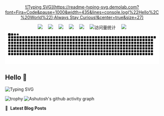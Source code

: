 <div align="center">
  <!-- dynamic typing effect 动态打字效果 -->
  
  [![Typing SVG](https://readme-typing-svg.demolab.com?font=Fira+Code&pause=1000&width=435&lines=console.log(%22Hello%2C%20World%22);Always Stay Curious!&center=true&size=27)](https://git.io/typing-svg)


  <!-- profile logo 个人资料徽标 -->
  <div>
    <a href="https://x.com/HZhangting"><img src="https://img.shields.io/badge/Twitter-推特-blue" /></a>&emsp;
    <a href="https://www.youtube.com/channel/UCZFnqiae-NLdu-4uJJZscQg"><img src="https://img.shields.io/badge/YouTube-油管-c32136" /></a>&emsp;
    <a href="https://www.zhihu.com/people/wu-wang-wo-24-38"><img src="https://img.shields.io/badge/Website-博客-8c36db" /></a>&emsp;
    <a href="https://cdn.nlark.com/yuque/0/2025/jpeg/28454971/1748338566646-6d4c827a-074d-4cf6-a864-6af9b515b2d5.jpeg"><img src="https://img.shields.io/badge/WeChat-微信-07c160" /></a>&emsp;
    <a href="https://space.bilibili.com/649312105?spm_id_from=333.33.0.0"><img src="https://img.shields.io/badge/Bilibili-B站-ff69b4" /></a>&emsp;
    <!-- visitor -->
    <img src="https://komarev.com/ghpvc/?username=zhangting-hit&label=Views&color=orange&style=flat" alt="访问量统计" />&emsp;
    <!-- wakatime -->    
    <a href="https://wakatime.com/@zhangting-hit"><img src="https://wakatime.com/badge/user/42d0678c-368b-448b-9a77-5d21c5b55352.svg" /></a>
  
  </div>
  <!-- 贪吃蛇代码贡献图 -->
  <picture>
    <source media="(prefers-color-scheme: dark)" srcset="https://raw.githubusercontent.com/zhangting-hit/zhangting-hit/output/github-contribution-grid-snake-dark.svg">
    <source media="(prefers-color-scheme: light)" srcset="https://raw.githubusercontent.com/zhangting-hit/zhangting-hit/output/github-contribution-grid-snake.svg">
    <img alt="github contribution grid snake animation" src="https://raw.githubusercontent.com/zhangting-hit/zhangting-hit/output/github-contribution-grid-snake.svg">
  </picture>
</div>

## Hello 👋
![Typing SVG](https://readme-typing-svg.demolab.com/?lines=Always+Stay+Curious)
<!--
**zhangting-hit/zhangting-hit** is a ✨ _special_ ✨ repository because its `README.md` (this file) appears on your GitHub profile.

Here are some ideas to get you started:

- 🔭 I’m currently working on ...
- 🌱 I’m currently learning ...
- 👯 I’m looking to collaborate on ...
- 🤔 I’m looking for help with ...
- 💬 Ask me about ...
- 📫 How to reach me: ...
- 😄 Pronouns: ...
- ⚡ Fun fact: ...
-->



![trophy](https://github-profile-trophy.vercel.app/?username=zhangting-hit)
![Ashutosh's github activity graph](https://github-readme-activity-graph.vercel.app/graph?username=zhangting-hit)

📕 &nbsp;**Latest Blog Posts**
<!-- BLOG-POST-LIST:START -->
<!-- BLOG-POST-LIST:END -->






